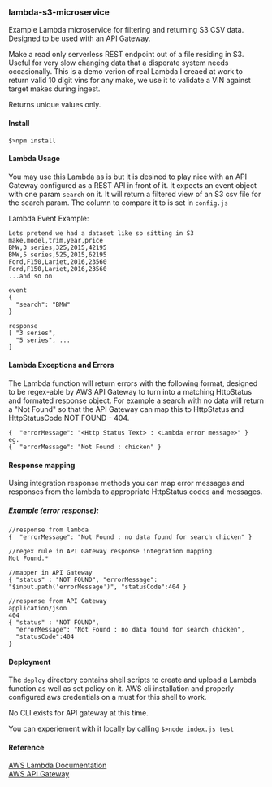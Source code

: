 ### lambda-s3-microservice  

Example Lambda microservice for filtering and returning S3 CSV data.
Designed to be used with an API Gateway.

Make a read only serverless REST endpoint out of a file residing in S3. Useful for very slow changing data that a disperate system needs occasionally.
This is a demo verion of real Lambda I creaed at work to return valid 10 digit vins for any make, we use it to validate a VIN against target makes during ingest.

Returns unique values only.

#### Install  
```$>npm install```

#### Lambda Usage  
You may use this Lambda as is but it is desined to play nice with an API Gateway configured as a REST API in front of it.
It expects an event object with one param ```search``` on it.
It will return a filtered view of an S3 csv file for the search param. The column to compare it to is set in ```config.js```

Lambda Event Example:  
```
Lets pretend we had a dataset like so sitting in S3
make,model,trim,year,price
BMW,3 series,325,2015,42195
BMW,5 series,525,2015,62195
Ford,F150,Lariet,2016,23560
Ford,F150,Lariet,2016,23560
...and so on

event
{
  "search": "BMW"
}

response
[ "3 series",
  "5 series", ...
]
```

#### Lambda Exceptions and Errors  
The Lambda function will return errors with the following format, designed to be regex-able by AWS API Gateway to turn into a matching HttpStatus and formated response object. For example a search with no data will return a "Not Found" so that the API Gateway can map this to HttpStatus and HttpStatusCode NOT FOUND - 404.

```
{  "errorMessage": "<Http Status Text> : <Lambda error message>" }
eg.
{  "errorMessage": "Not Found : chicken" }
```

#### Response mapping
Using integration response methods you can map error messages and responses from the lambda to appropriate HttpStatus codes and messages.

##### Example (error response):

```
//response from lambda  
{  "errorMessage": "Not Found : no data found for search chicken" }

//regex rule in API Gateway response integration mapping  
Not Found.*

//mapper in API Gateway
{ "status" : "NOT FOUND", "errorMessage": "$input.path('errorMessage')", "statusCode":404 }

//response from API Gateway  
application/json  
404
{ "status" : "NOT FOUND",
  "errorMessage": "Not Found : no data found for search chicken",
  "statusCode":404
}  

```

#### Deployment
The ```deploy``` directory contains shell scripts to create and upload a Lambda function as well as set policy on it. AWS cli installation and properly configured aws credentials on a must for this shell to work.

No CLI exists for API gateway at this time.

You can experiement with it locally by calling ```$>node index.js test```

#### Reference
[AWS Lambda Documentation](https://aws.amazon.com/lambda/)  
[AWS API Gateway](https://aws.amazon.com/api-gateway/)
